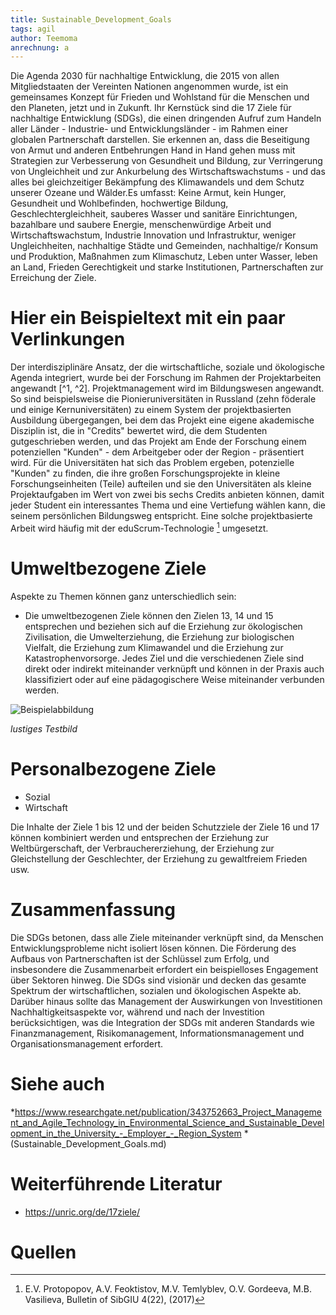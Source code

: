 ```yaml
---
title: Sustainable_Development_Goals
tags: agil
author: Teemoma
anrechnung: a
---
```


Die Agenda 2030 für nachhaltige Entwicklung, die 2015 von allen Mitgliedstaaten der Vereinten Nationen angenommen wurde, ist ein gemeinsames Konzept für Frieden und Wohlstand für die Menschen und den Planeten, jetzt und in Zukunft. Ihr Kernstück sind die 17 Ziele für nachhaltige Entwicklung (SDGs), die einen dringenden Aufruf zum Handeln aller Länder - Industrie- und Entwicklungsländer - im Rahmen einer globalen Partnerschaft darstellen. Sie erkennen an, dass die Beseitigung von Armut und anderen Entbehrungen Hand in Hand gehen muss mit Strategien zur Verbesserung von Gesundheit und Bildung, zur Verringerung von Ungleichheit und zur Ankurbelung des Wirtschaftswachstums - und das alles bei gleichzeitiger Bekämpfung des Klimawandels und dem Schutz unserer Ozeane und Wälder.Es umfasst: Keine Armut, kein Hunger, Gesundheit und Wohlbefinden, hochwertige Bildung, Geschlechtergleichheit, sauberes Wasser und sanitäre Einrichtungen, bazahlbare und saubere Energie, menschenwürdige Arbeit und Wirtschaftswachstum, Industrie Innovation und Infrastruktur, weniger Ungleichheiten, nachhaltige Städte und Gemeinden, nachhaltige/r Konsum und Produktion, Maßnahmen zum Klimaschutz, Leben unter Wasser, leben an Land, Frieden Gerechtigkeit und starke Institutionen, Partnerschaften zur Erreichung der Ziele.


# Hier ein Beispieltext mit ein paar Verlinkungen

Der interdisziplinäre Ansatz, der die wirtschaftliche, soziale und ökologische Agenda integriert, wurde bei der Forschung im Rahmen der Projektarbeiten angewandt [^1, ^2].
Projektmanagement wird im Bildungswesen angewandt. So sind beispielsweise die Pionieruniversitäten in Russland (zehn föderale und einige Kernuniversitäten) zu einem System der projektbasierten Ausbildung übergegangen, bei dem das Projekt eine eigene akademische Disziplin ist, die in "Credits" bewertet wird, die dem Studenten gutgeschrieben werden, und das Projekt am Ende der Forschung einem potenziellen "Kunden" - dem Arbeitgeber oder der Region - präsentiert wird. Für die Universitäten hat sich das Problem ergeben, potenzielle "Kunden" zu finden, die ihre großen Forschungsprojekte in kleine Forschungseinheiten (Teile) aufteilen und sie den Universitäten als kleine Projektaufgaben im Wert von zwei bis sechs Credits anbieten können, damit jeder Student ein interessantes Thema und eine Vertiefung wählen kann, die seinem persönlichen Bildungsweg entspricht. Eine solche projektbasierte Arbeit wird häufig mit der eduScrum-Technologie [^3] umgesetzt.


# Umweltbezogene Ziele

Aspekte zu Themen können ganz unterschiedlich sein:

* Die umweltbezogenen Ziele können den Zielen 13, 14 und 15 entsprechen und beziehen sich auf die Erziehung zur ökologischen Zivilisation, die Umwelterziehung, die Erziehung zur biologischen Vielfalt, die Erziehung zum Klimawandel und die Erziehung zur Katastrophenvorsorge. Jedes Ziel und die verschiedenen Ziele sind direkt oder indirekt miteinander verknüpft und können in der Praxis auch klassifiziert oder auf eine pädagogischere Weise miteinander verbunden werden.

![Beispielabbildung](https://de.wikipedia.org/wiki/Ziele_für_nachhaltige_Entwicklung#/media/Datei:Sustainable_Development_Goals.jpg)

*lustiges Testbild*

# Personalbezogene Ziele

* Sozial
* Wirtschaft

Die Inhalte der Ziele 1 bis 12 und der beiden Schutzziele der Ziele 16 und 17 können kombiniert werden und entsprechen der Erziehung zur Weltbürgerschaft, der Verbrauchererziehung, der Erziehung zur Gleichstellung der Geschlechter, der Erziehung zu gewaltfreiem Frieden usw.


# Zusammenfassung

Die SDGs betonen, dass alle Ziele miteinander verknüpft sind, da Menschen Entwicklungsprobleme nicht isoliert lösen können. Die Förderung des Aufbaus von Partnerschaften ist der Schlüssel zum Erfolg, und insbesondere die Zusammenarbeit erfordert ein beispielloses Engagement über Sektoren hinweg. Die SDGs sind visionär und decken das gesamte Spektrum der wirtschaftlichen, sozialen und ökologischen Aspekte ab. Darüber hinaus sollte das Management der Auswirkungen von Investitionen Nachhaltigkeitsaspekte vor, während und nach der Investition berücksichtigen, was die Integration der SDGs mit anderen Standards wie Finanzmanagement, Risikomanagement, Informationsmanagement und Organisationsmanagement erfordert.



# Siehe auch

*https://www.researchgate.net/publication/343752663_Project_Management_and_Agile_Technology_in_Environmental_Science_and_Sustainable_Development_in_the_University_-_Employer_-_Region_System
*(Sustainable_Development_Goals.md)

# Weiterführende Literatur

* https://unric.org/de/17ziele/

# Quellen

[^1]: G.M. Abdurakhmanov,  N.O. Huseynova,  Yu.Yu.  Ivanushenko, S.V.  Prokopchik,  D.I. Kadieva, Z.I. Soltanmuradova, South of Russia: ecology, development 3, (2017)
[^2]: Yu.M. Grishaeva, I.V. Wagner, Z.N. Tkacheva, A.M. Lugovskoy, P.N. Moro, South of Russia: ecology, development 13(3), 159-166 (2018)
[^3]: E.V. Protopopov,  A.V.  Feoktistov,  M.V. Temlyblev,  O.V.  Gordeeva,  M.B.  Vasilieva, Bulletin of SibGIU 4(22), (2017)


